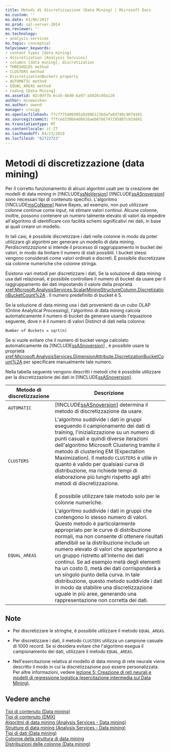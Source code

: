 ```yaml
---
title: Metodi di discretizzazione (Data Mining) | Microsoft Docs
ms.custom: ''
ms.date: 03/06/2017
ms.prod: sql-server-2014
ms.reviewer: ''
ms.technology:
- analysis-services
ms.topic: conceptual
helpviewer_keywords:
- content types [data mining]
- discretization [Analysis Services]
- columns [data mining], discretization
- THRESHOLDS method
- CLUSTERS method
- DiscretizationBuckets property
- AUTOMATIC method
- EQUAL_AREAS method
- coding [Data Mining]
ms.assetid: 02c0df7b-6ca5-4bd0-ba97-a5826c9da120
author: minewiskan
ms.author: owend
manager: craigg
ms.openlocfilehash: f7cf775406905a920861236dafa8d740c9074101
ms.sourcegitcommit: f7fced330b64d6616aeb8766747295807c92dd41
ms.translationtype: MT
ms.contentlocale: it-IT
ms.lasthandoff: 04/23/2019
ms.locfileid: "62722723"
---
```

# <a name="discretization-methods-data-mining"></a>Metodi di discretizzazione (data mining)
  Per il corretto funzionamento di alcuni algoritmi usati per la creazione dei modelli di data mining in [!INCLUDE[ssNoVersion](../../includes/ssnoversion-md.md)] [!INCLUDE[ssASnoversion](../../includes/ssasnoversion-md.md)] sono necessari tipi di contenuto specifici. L'algoritmo [!INCLUDE[msCoName](../../includes/msconame-md.md)] Naive Bayes, ad esempio, non può utilizzare colonne continue come input, né stimare valori continui. Alcune colonne, inoltre, possono contenere un numero talmente elevato di valori da impedire all'algoritmo di identificare con facilità schemi significativi nei dati, in base ai quali creare un modello.  
  
 In tali casi, è possibile discretizzare i dati nelle colonne in modo da poter utilizzare gli algoritmi per generare un modello di data mining. Per*discretizzazione* si intende il processo di raggruppamento in bucket dei valori, in modo da limitare il numero di stati possibili. I bucket stessi vengono considerati come valori ordinati e discreti. È possibile discretizzare sia colonne numeriche che colonne stringa.  
  
 Esistono vari metodi per discretizzare i dati, Se la soluzione di data mining usa dati relazionali, è possibile controllare il numero di bucket da usare per il raggruppamento dei dati impostando il valore della proprietà <xref:Microsoft.AnalysisServices.ScalarMiningStructureColumn.DiscretizationBucketCount%2A> . Il numero predefinito di bucket è 5.  
  
 Se la soluzione di data mining usa i dati provenienti da un cubo OLAP (Online Analytical Processing), l'algoritmo di data mining calcola automaticamente il numero di bucket da generare usando l'equazione seguente, dove n è il numero di valori Distinct di dati nella colonna:  
  
 `Number of Buckets = sqrt(n)`  
  
 Se si vuole evitare che il numero di bucket venga calcolato automaticamente da [!INCLUDE[ssASnoversion](../../includes/ssasnoversion-md.md)] , è possibile usare la proprietà <xref:Microsoft.AnalysisServices.DimensionAttribute.DiscretizationBucketCount%2A> per specificare manualmente tale numero.  
  
 Nella tabella seguente vengono descritti i metodi che è possibile utilizzare per la discretizzazione dei dati in [!INCLUDE[ssASnoversion](../../includes/ssasnoversion-md.md)].  
  
|Metodo di discretizzazione|Descrizione|  
|---------------------------|-----------------|  
|`AUTOMATIC`|[!INCLUDE[ssASnoversion](../../includes/ssasnoversion-md.md)] determina il metodo di discretizzazione da usare.|  
|`CLUSTERS`|L'algoritmo suddivide i dati in gruppi eseguendo il campionamento dei dati di training, l'inizializzazione su un numero di punti casuali e quindi diverse iterazioni dell'algoritmo Microsoft Clustering tramite il metodo di clustering EM (Expectation Maximization). Il metodo `CLUSTERS` è utile in quanto è valido per qualsiasi curva di distribuzione, ma richiede tempi di elaborazione più lunghi rispetto agli altri metodi di discretizzazione.<br /><br /> È possibile utilizzare tale metodo solo per le colonne numeriche.|  
|`EQUAL_AREAS`|L'algoritmo suddivide i dati in gruppi che contengono lo stesso numero di valori. Questo metodo è particolarmente appropriato per le curve di distribuzione normali, ma non consente di ottenere risultati attendibili se la distribuzione include un numero elevato di valori che appartengono a un gruppo ristretto all'interno dei dati continui. Se ad esempio metà degli elementi ha un costo 0, metà dei dati corrisponderà a un singolo punto della curva. In tale distribuzione, questo metodo suddivide i dati in modo da stabilire una discretizzazione uguale in più aree, generando una rappresentazione non corretta dei dati.|  
  
## <a name="remarks"></a>Note  
  
-   Per discretizzare le stringhe, è possibile utilizzare il metodo `EQUAL_AREAS`.  
  
-   Per discretizzare i dati, il metodo `CLUSTERS` utilizza un campione casuale di 1000 record. Se si desidera evitare che l'algoritmo esegua il campionamento dei dati, utilizzare il metodo `EQUAL_AREAS`.  
  
-   Nell'esercitazione relativa al modello di data mining di rete neurale viene descritto il modo in cui la discretizzazione può essere personalizzata. Per altre informazioni, vedere [lezione 5: Creazione di reti neurali e modelli di regressione logistica &#40;esercitazione intermedia sul Data Mining&#41;](../../tutorials/lesson-5-build-models-intermediate-data-mining-tutorial.md).  
  
## <a name="see-also"></a>Vedere anche  
 [Tipi di contenuto &#40;Data mining&#41;](content-types-data-mining.md)   
 [Tipi di contenuto &#40;DMX&#41;](/sql/dmx/content-types-dmx)   
 [Algoritmi di data mining &#40;Analysis Services - Data mining&#41;](data-mining-algorithms-analysis-services-data-mining.md)   
 [Strutture di data mining &#40;Analysis Services - Data mining&#41;](mining-structures-analysis-services-data-mining.md)   
 [Tipi di dati &#40;Data mining&#41;](data-types-data-mining.md)   
 [Colonne della struttura di data mining](mining-structure-columns.md)   
 [Distribuzioni delle colonne &#40;Data mining&#41;](column-distributions-data-mining.md)  
  
  

